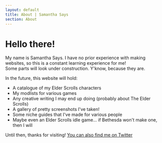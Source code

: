 ```yaml
---
layout: default
title: About | Samantha Says
section: About
---
```


<h1>Hello there!</h1>
    
<p>My name is Samantha Says. I have no prior experience with making websites, so this is a constant learning experience for me!<br>Some parts will look under construction. Y'know, because they are.</p>
<p>In the future, this website will hold:
<ul>
    <li>A catalogue of my Elder Scrolls characters</li>
    <li>My modlists for various games</li>
    <li>Any creative writing I may end up doing (probably about The Elder Scrolls)</li>
    <li>A gallery of pretty screenshots I've taken!</li>
    <li>Some niche guides that I've made for various people</li>
    <li>Maybe even an Elder Scrolls idle game... if Bethesda won't make one, then I will</li>
</ul>
<p>Until then, thanks for visiting! <a href="https://twitter.com/samanthasaystv" title="Visit the Samantha Says Twitter page" target="_blank">You can also find me on Twitter</a>